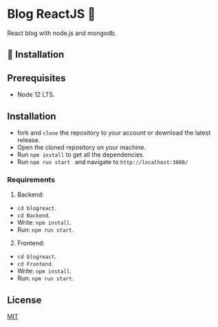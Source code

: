 # Blog ReactJS 📰

React blog with node.js and mongodb.
## 🚀 Installation
   ## Prerequisites
 
   - Node 12 LTS. 
    
 ## Installation
  - fork and  ```clone``` the repository to your account or download the latest release.
  - Open the cloned repository on your machine.
  - Run  ```npm install``` to get all the dependencies.
  - Run ```npm run start ``` and navigate to ```http://localhost:3000/```
  
### Requirements

1. Backend:

- `cd blogreact`.
- `cd Backend`.
- Write: ``npm install``.
- Run: ``npm run start``.

2. Frontend:

- `cd blogreact`.
- `cd Frontend`.
- Write: ``npm install``.
- Run: ``npm run start``.

## License

[MIT](https://opensource.org/licenses/MIT)
